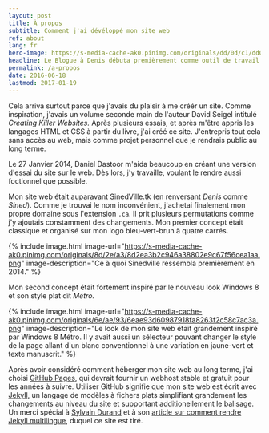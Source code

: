 ```yaml
---
layout: post
title: À propos
subtitle: Comment j'ai dévéloppé mon site web
ref: about
lang: fr
hero-image: https://s-media-cache-ak0.pinimg.com/originals/dd/0d/c1/dd0dc1a7d9aefb9b09d5849afe3d6735.jpg
headline: Le Blogue à Denis débuta premièrement comme outil de travail pour organizer ma collection de compositions musicales. Ce but-là atteint, j'ai rapidement ajouté à l'idée originale.
permalink: /a-propos
date: 2016-06-18
lastmod: 2017-01-19
---
```

Cela arriva surtout parce que j'avais du plaisir à me créér un site. Comme inspiration, j'avais un volume seconde main de l'auteur David Seigel intitulé *Creating Killer Websites.* Après plusieurs essais, et après m'être appris les langages HTML et CSS à partir du livre, j'ai créé ce site. J'entrepris tout cela sans accès au web, mais comme projet personnel que je rendrais public au long terme.

Le 27 Janvier 2014, Daniel Dastoor m'aida beaucoup en créant une version d'essai du site sur le web. Dès lors, j'y travaille, voulant le rendre aussi foctionnel que possible.

Mon site web était auparavant SinedVille.tk (en renversant *Denis* comme *Sined*). Comme je trouvai le nom inconvénient, j'achetai finalement mon propre domaine sous l'extension <code>.ca</code>. Il prit plusieurs permutations comme j'y ajoutais constamment des changements. Mon premier concept était classique et organisé sur mon logo bleu-vert-brun à quatre carrés.

{% include image.html image-url="https://s-media-cache-ak0.pinimg.com/originals/8d/2e/a3/8d2ea3b2c946a38802e9c67f56cea1aa.png" image-description="Ce à quoi Sinedville ressembla premièrement en 2014." %}

Mon second concept était fortement inspiré par le nouveau look Windows 8 et son style plat dit *Métro.*

{% include image.html image-url="https://s-media-cache-ak0.pinimg.com/originals/6e/ae/93/6eae93d60987918fa8263f2c58c7ac3a.png" image-description="Le look de mon site web était grandement inspiré par Windows 8 Métro. Il y avait aussi un sélecteur pouvant changer le style de la page allant d'un blanc conventionnel à une variation en jaune-vert et texte manuscrit." %}

Après avoir considéré comment héberger mon site web au long terme, j'ai choisi <a href="https://pages.github.com/" target="_new">GitHub Pages</a>, qui devrait fournir un webhost stable et gratuit pour les années à suivre. Utiliser GitHub signifie que mon site web est écrit avec <a href="http://jekyllrb.com/" target="_new">Jekyll,</a> un langage de modèles à fichers plats simplifiant grandement les changements au niveau du site et supportant additionellement le balisage. Un merci spécial à <a href="https://github.com/sylvaindurand/jekyll-multilingual" target="_new">Sylvain Durand</a> et à son <a href="https://www.sylvaindurand.org/rendre-jekyll-multilingue/" target="_new">article sur comment rendre Jekyll multilingue</a>, duquel ce site est tiré.
